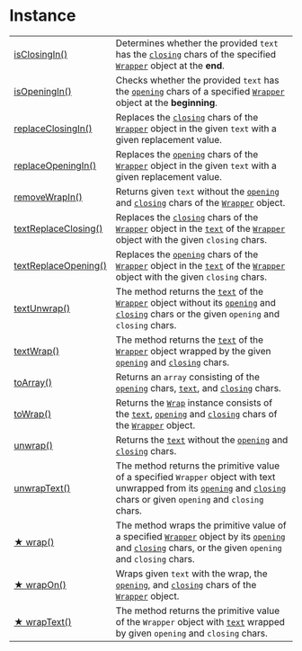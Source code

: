 # Instance

|                                               |                                                                                                                                                                                                                                                                                                                           |
| --------------------------------------------- | ------------------------------------------------------------------------------------------------------------------------------------------------------------------------------------------------------------------------------------------------------------------------------------------------------------------------- |
| [isClosingIn()](isclosingin.md)               | Determines whether the provided `text` has the [`closing`](../../../wrap/accessors/#wrap.prototype.closing) chars of the specified [`Wrapper`](../../description.md) object at the **end**.                                                                                                                               |
| [isOpeningIn()](isopeningin.md)               | Checks whether the provided `text` has the [`opening`](../../../wrap/accessors/#wrap.prototype.opening) chars of a specified [`Wrapper`](../../description.md) object at the **beginning**.                                                                                                                               |
| [replaceClosingIn()](replaceclosingin.md)     | Replaces the [`closing`](../../../wrap/accessors/#wrap.prototype.closing) chars of the [`Wrapper`](../../description.md) object in the given `text` with a given replacement value.                                                                                                                                       |
| [replaceOpeningIn()](replaceopeningin.md)     | Replaces the [`opening`](../../../wrap/accessors/#wrap.prototype.opening) chars of the [`Wrapper`](../../description.md) object in the given `text` with a given replacement value.                                                                                                                                       |
| [removeWrapIn()](removewrapin.md)             | Returns given `text` without the [`opening`](../../../wrap/accessors/#wrap.prototype.opening) and [`closing`](../../../wrap/accessors/#wrap.prototype.closing) chars of the [`Wrapper`](../../description.md) object.                                                                                                     |
| [textReplaceClosing()](textreplaceclosing.md) | Replaces the [`closing`](../../../wrap/accessors/#wrap.prototype.closing) chars of the [`Wrapper`](../../description.md) object in the [`text`](../../../wrap/accessors/#wrap.prototype.text) of the [`Wrapper`](../../description.md) object with the given `closing` chars.                                             |
| [textReplaceOpening()](textreplaceopening.md) | Replaces the [`opening`](../../../wrap/accessors/#wrap.prototype.opening) chars of the [`Wrapper`](../../description.md) object in the [`text`](../../../wrap/accessors/#wrap.prototype.text) of the [`Wrapper`](../../description.md) object with the given `closing` chars.                                             |
| [textUnwrap()](textunwrap.md)                 | The method returns the [`text`](../../../wrap/accessors/#wrap.prototype.text) of the [`Wrapper`](../../description.md) object without its [`opening`](../../../wrap/accessors/#wrap.prototype.opening) and [`closing`](../../../wrap/accessors/#wrap.prototype.closing) chars or the given `opening` and `closing` chars. |
| [textWrap()](textwrap.md)                     | The method returns the [`text`](../../../wrap/accessors/#wrap.prototype.text) of the [`Wrapper`](../../description.md) object wrapped by the given [`opening`](../../../wrap/accessors/#wrap.prototype.opening) and [`closing`](../../../wrap/accessors/#wrap.prototype.closing) chars.                                   |
| [toArray()](toarray.md)                       | Returns an `array` consisting of the [`opening`](../../../wrap/accessors/#wrap.prototype.opening) chars, [`text`](../../../wrap/accessors/#wrap.prototype.text), and [`closing`](../../../wrap/accessors/#wrap.prototype.closing) chars.                                                                                  |
| [toWrap()](towrap.md)                         | Returns the [`Wrap`](../../../wrap/description.md) instance consists of the [`text`](../../../wrap/accessors/#wrap.prototype.text), [`opening`](../../../wrap/accessors/#wrap.prototype.opening) and [`closing`](../../../wrap/accessors/#wrap.prototype.closing) chars of the [`Wrapper`](../../description.md) object.  |
| [unwrap()](unwrap.md)                         | Returns the [`text`](../../../wrap/accessors/#wrap.prototype.text) without the [`opening`](../../../wrap/accessors/#wrap.prototype.opening) and [`closing`](../../../wrap/accessors/#wrap.prototype.closing) chars.                                                                                                       |
| [unwrapText()](unwraptext.md)                 | The method returns the primitive value of a specified `Wrapper` object with text unwrapped from its [`opening`](../../../wrap/accessors/#wrap.prototype.opening) and [`closing`](../../../wrap/accessors/#wrap.prototype.closing) chars or given `opening` and `closing` chars.                                           |
| [★ wrap()](wrap.md)                           | The method wraps the primitive value of a specified [`Wrapper`](../../description.md) object by its [`opening`](../../../wrap/accessors/#wrap.prototype.opening) and [`closing`](../../../wrap/accessors/#wrap.prototype.closing) chars, or the given `opening` and `closing` chars.                                      |
| [★ wrapOn()](wrapon.md)                       | Wraps given `text` with the wrap, the [`opening`](../../../wrap/accessors/#wrap.prototype.opening), and [`closing`](../../../wrap/accessors/#wrap.prototype.closing) chars of the [`Wrapper`](../../description.md) object.                                                                                               |
| [★ wrapText()](wraptext.md)                   | The method returns the primitive value of the `Wrapper` object with [`text`](../../../wrap/accessors/#wrap.prototype.text) wrapped by given `opening` and `closing` chars.                                                                                                                                                |
